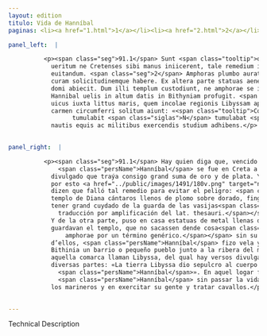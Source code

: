 ```yaml
---
layout: edition
titulo: Vida de Hanníbal
paginas: <li><a href="1.html">1</a></li><li><a href="2.html">2</a></li><li><a href="3.html">3</a></li><li><a href="4.html">4</a></li><li><a href="5.html">5</a></li><li><a href="6.html">6</a></li><li><a href="7.html">7</a></li><li><a href="8.html">8</a></li><li><a href="9.html">9</a></li><li><a href="10.html">10</a></li><li><a href="11.html">11</a></li><li><a href="12.html">12</a></li><li><a href="13.html">13</a></li><li><a href="14.html">14</a></li><li><a href="15.html">15</a></li><li><a href="16.html">16</a></li><li><a href="17.html">17</a></li><li><a href="18.html">18</a></li><li><a href="19.html">19</a></li><li><a href="20.html">20</a></li><li><a href="21.html">21</a></li><li><a href="22.html">22</a></li><li><a href="23.html">23</a></li><li><a href="24.html">24</a></li><li><a href="25.html">25</a></li><li><a href="26.html">26</a></li><li><a href="27.html">27</a></li><li><a href="28.html">28</a></li><li><a href="29.html">29</a></li><li><a href="30.html">30</a></li><li><a href="31.html">31</a></li><li><a href="32.html">32</a></li><li><a href="33.html">33</a></li><li><a href="34.html">34</a></li><li><a href="35.html">35</a></li><li><a href="36.html">36</a></li><li><a href="37.html">37</a></li><li><a href="38.html">38</a></li><li><a href="39.html">39</a></li><li><a href="40.html">40</a></li><li><a href="41.html">41</a></li><li><a href="42.html">42</a></li><li><a href="43.html">43</a></li><li><a href="44.html">44</a></li><li><a href="45.html">45</a></li><li><a href="46.html">46</a></li><li><a href="47.html">47</a></li><li><a href="48.html">48</a></li><li><a href="49.html">49</a></li><li><a href="50.html">50</a></li><li><a href="51.html">51</a></li><li><a href="52.html">52</a></li><li><a href="53.html">53</a></li><li><a href="54.html">54</a></li><li><a href="55.html">55</a></li><li><a href="56.html">56</a></li><li><a href="57.html">57</a></li><li><a href="58.html">58</a></li><li><a href="59.html">59</a></li><li><a href="60.html">60</a></li><li><a href="61.html">61</a></li><li><a href="62.html">62</a></li><li><a href="63.html">63</a></li><li><a href="64.html">64</a></li><li><a href="65.html">65</a></li><li><a href="66.html">66</a></li><li><a href="67.html">67</a></li><li><a href="68.html">68</a></li><li><a href="69.html">69</a></li><li><a href="70.html">70</a></li><li><a href="71.html">71</a></li><li><a href="72.html">72</a></li><li><a href="73.html">73</a></li><li><a href="74.html">74</a></li><li><a href="75.html">75</a></li><li><a href="76.html">76</a></li><li><a href="77.html">77</a></li><li><a href="78.html">78</a></li><li><a href="79.html">79</a></li><li><a href="80.html">80</a></li><li><a href="81.html">81</a></li><li><a href="82.html">82</a></li><li><a href="83.html">83</a></li><li><a href="84.html">84</a></li><li><a href="85.html">85</a></li><li><a href="86.html">86</a></li><li><a href="87.html">87</a></li><li><a href="88.html">88</a></li><li><a href="89.html">89</a></li><li><a href="90.html">90</a></li><li><a href="91.html">91</a></li><li><a href="92.html">92</a></li><li><a href="93.html">93</a></li><li><a href="94.html">94</a></li><li><a href="95.html">95</a></li><li><a href="96.html">96</a></li>

panel_left:  |

          <p><span class="seg">91.1</span> Sunt <span class="tooltip">qui uicto<span class="tooltiptext">qui dicunt uicto <span class="siglas">W</span> </span></span> Antiocho <span class="tooltip">in Cretam profectum ad Cortynos Hannibalem dicunt<span class="tooltiptext">in Cretam ad Cortinos Hanibalem profectum <span class="siglas">W</span> <span class="om"><i>om. </i></span> <span class="siglas">R</span> Cortinos <span class="siglas">F M N P S r s</span> Corthinos <span class="siglas">E</span> Corinthios <span class="siglas">U</span> ducunt <span class="siglas">S</span> </span></span>, ibique extemplo uulgatum esse eum magnam uim auri argentique secum ferre. Ex quo
            ueritum ne Cretenses sibi manus iniicerent, tale remedium inuenisse ad periculum
            euitandum. <span class="seg">2</span> Amphoras plumbo aurato <span class="tooltip">refertas<span class="tooltiptext">referctas <span class="siglas">M P R r</span> refectas <span class="siglas">s</span> </span></span> in templo Dianae collocari iussit, simulans se earum ueluti thesauri sui maximam
            curam solicitudinemque habere. Ex altera parte statuas aeneas quas pecunia impleuerat,
            domi abiecit. Dum illi templum custodiunt, ne amphorae se insciis auferantur, interim
            Hannibal uelis in altum datis in Bithyniam profugit. <span class="seg">3</span> Est autem in Bithynia
            uicus iuxta littus maris, quem incolae regionis Libyssam appellant, de quo uulgatum
            carmen circumferri solitum aiunt: «<span class="tooltip">Corpus Hannibalis Libyssa tumulabit terra<span class="tooltiptext">Annibalis corpus tumulabit terra Libissa <span class="siglas">R</span> Hanibalis corpus tumulabit terra Libissa <span class="siglas">W</span> <span class="corr">tumulatum</span> 
                  tumulabit <span class="siglas">N</span> tumulabat <span class="siglas">U</span> </span></span>». Eo in loco diuersabatur Poenus non inerti quidem ocio uitam agens, sed in
            nautis equis ac militibus exercendis studium adhibens.</p>
        

panel_right:  |

          <p><span class="seg">91.1</span> Hay quien diga que, vencido Anthíoco,
              <span class="persName">Hanníbal</span> se fue en Creta a los cortynos y que allí luego fue
            divulgado que traýa consigo grand suma de oro y de plata. Y temiendo que los cretenses
            por esto <a href="../public/images/1491/180v.png" target="new"><img class="facs" src="../public/images/1491/1491.jpg"/></a>[180v,b] le echassen la mano,
            dizen que falló tal remedio para evitar el peligro: <span class="seg">2</span> Mandó poner en el
            templo de Diana cántaros llenos de plomo sobre dorado, fingiendo ser muy solícito y
            tener grand cuydado de la guarda de las vasijas<span class="nota"><sup>32</sup><span class="texto_nota">vasijas del tesoro:
              traducción por amplificación del lat. thesauri.</span></span> del tesoro.
            Y de la otra parte, puso en casa estatuas de metal llenas de dinero. Y mientra que ellos
            guardavan el templo, que no sacassen dende cosa<span class="nota"><sup>33</sup><span class="texto_nota">cosa: traducción del lat.
                amphorae por un término genérico.</span></span> sin su sabidoría
            d’ellos, <span class="persName">Hanníbal</span> fizo vela y fuese a Bithinia. <span class="seg">3</span> Hay en
            Bithinia un barrio o pequeño pueblo junto a la ribera del mar que los moradores de
            aquella comarca llaman Libyssa, del qual hay versos divulgados que suelen contar en
            diversas partes: «La tierra Libyssa dio sepulcro al cuerpo de
              <span class="persName">Hanníbal</span>». En aquel logar fazía morada
              <span class="persName">Hanníbal</span> sin passar la vida ociosa, mas ponía estudio en disponer
            los marineros y en exercitar su gente y tratar cavallos.</p>
        

---
```


Technical Description 